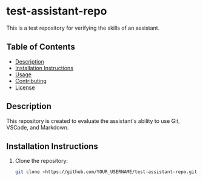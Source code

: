 # test-assistant-repo

This is a test repository for verifying the skills of an assistant.

## Table of Contents
- [Description](#description)
- [Installation Instructions](#installation-instructions)
- [Usage](#usage)
- [Contributing](#contributing)
- [License](#license)

## Description
This repository is created to evaluate the assistant's ability to use Git, VSCode, and Markdown.

## Installation Instructions
1. Clone the repository:
   ```sh
   git clone <https://github.com/YOUR_USERNAME/test-assistant-repo.git>

